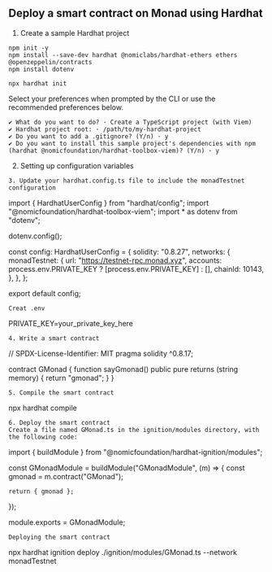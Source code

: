 ## Deploy a smart contract on Monad using Hardhat
1. Create a sample Hardhat project
```
npm init -y
npm install --save-dev hardhat @nomiclabs/hardhat-ethers ethers @openzeppelin/contracts
npm install dotenv
```
```
npx hardhat init
```
Select your preferences when prompted by the CLI or use the recommended preferences below.
```
✔ What do you want to do? · Create a TypeScript project (with Viem)
✔ Hardhat project root: · /path/to/my-hardhat-project
✔ Do you want to add a .gitignore? (Y/n) · y
✔ Do you want to install this sample project's dependencies with npm (hardhat @nomicfoundation/hardhat-toolbox-viem)? (Y/n) · y
```
2. Setting up configuration variables
```
3. Update your hardhat.config.ts file to include the monadTestnet configuration
```
import { HardhatUserConfig } from "hardhat/config";
import "@nomicfoundation/hardhat-toolbox-viem";
import * as dotenv from "dotenv";

dotenv.config();

const config: HardhatUserConfig = {
  solidity: "0.8.27",
  networks: {
    monadTestnet: {
      url: "https://testnet-rpc.monad.xyz",
      accounts: process.env.PRIVATE_KEY ? [process.env.PRIVATE_KEY] : [],
      chainId: 10143,
    },
  },
};

export default config;
```
Creat .env
```
PRIVATE_KEY=your_private_key_here
```
4. Write a smart contract
```
// SPDX-License-Identifier: MIT
pragma solidity ^0.8.17;

contract GMonad {
    function sayGmonad() public pure returns (string memory) {
        return "gmonad";
    }
}
```
5. Compile the smart contract
```
npx hardhat compile
```
6. Deploy the smart contract
Create a file named GMonad.ts in the ignition/modules directory, with the following code:
```
import { buildModule } from "@nomicfoundation/hardhat-ignition/modules";

const GMonadModule = buildModule("GMonadModule", (m) => {
    const gmonad = m.contract("GMonad");

    return { gmonad };
});

module.exports = GMonadModule;
```
Deploying the smart contract
```
npx hardhat ignition deploy ./ignition/modules/GMonad.ts --network monadTestnet
```











